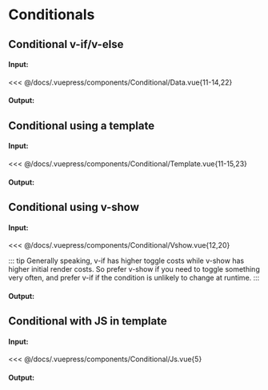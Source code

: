 # Conditionals

## Conditional v-if/v-else

#### Input:

<<< @/docs/.vuepress/components/Conditional/Data.vue{11-14,22}

#### Output:

<Conditional-Data />

## Conditional using a template

#### Input:

<<< @/docs/.vuepress/components/Conditional/Template.vue{11-15,23}

#### Output:

<Conditional-Template />

## Conditional using v-show

#### Input:

<<< @/docs/.vuepress/components/Conditional/Vshow.vue{12,20}

::: tip
Generally speaking, v-if has higher toggle costs while v-show has higher initial render costs. So prefer v-show if you need to toggle something very often, and prefer v-if if the condition is unlikely to change at runtime.
:::

#### Output:

<Conditional-Vshow />

## Conditional with JS in template

#### Input:

<<< @/docs/.vuepress/components/Conditional/Js.vue{5}

#### Output:

<Conditional-Js />
